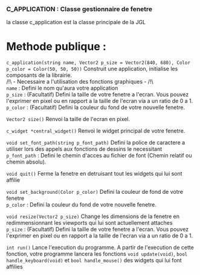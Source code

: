### C_APPLICATION : Classe gestionnaire de fenetre

la classe c_application est la classe principale de la JGL

# Methode publique :

`c_application(string name, Vector2 p_size = Vector2(840, 680), Color p_color = Color(50, 50, 50))`
Construit une application, initialise les composants de la librairie.  
/!\ - Necessaire a l'utilisation des fonctions graphiques - /!\  
`name` : Defini le nom qu'aura votre application  
`p_size` : (Facultatif) Defini la taille de votre fenetre a l'ecran. Vous pouvez l'exprimer en pixel ou en rapport a la taille de l'ecran via a un ratio de 0 a 1.  
`p_color` : (Facultatif) Defini la couleur du fond de votre nouvelle fenetre.  


`Vector2 size()`
Renvoi la taille de l'ecran en pixel.  


`c_widget *central_widget()`
Renvoi le widget principal de votre fenetre.  


`void set_font_path(string p_font_path)`
Defini la police de caractere a utiliser lors des appels aux fonctions de dessins le necessitant  
`p_font_path` : Defini le chemin d'acces au fichier de font (Chemin relatif ou chemin absolu).  


`void quit()`
Ferme la fenetre en detruisant tout les widgets qui lui sont affilie  


`void set_background(Color p_color)`
Defini la couleur de fond de votre fenetre  
`p_color` : Defini la couleur du fond de votre nouvelle fenetre.  


`void resize(Vector2 p_size)`
Change les dimensions de la fenetre en redimmensionnant les viewports qui lui sont actuellement attaches  
`p_size` : (Facultatif) Defini la taille de votre fenetre a l'ecran. Vous pouvez l'exprimer en pixel ou en rapport a la taille de l'ecran via a un ratio de 0 a 1.  


`int run()`
Lance l'execution du programme. A partir de l'execution de cette fonction, votre programme lancera les fonctions `void update(void)`, `bool handle_keyboard(void)` et `bool handle_mouse()` des widgets qui lui font affilies  
